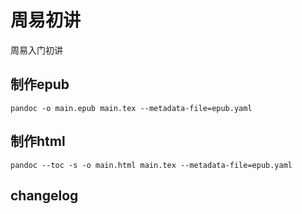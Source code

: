 # 周易初讲

周易入门初讲



## 制作epub

```
pandoc -o main.epub main.tex --metadata-file=epub.yaml
```

## 制作html

```
pandoc --toc -s -o main.html main.tex --metadata-file=epub.yaml
```





## changelog



